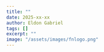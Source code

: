 ```yaml
---
title: ""
date: 2025-xx-xx
author: Eldon Gabriel
tags: []
excerpt: ""
image: "/assets/images/fnlogo.png"
---
```

